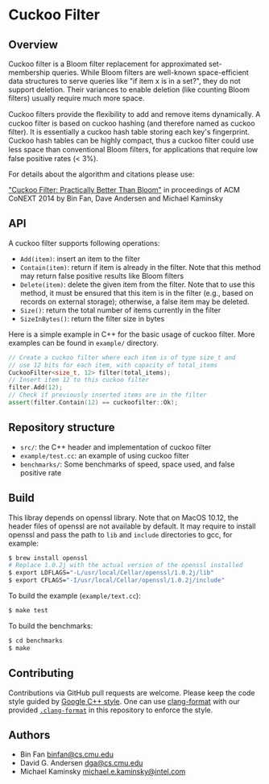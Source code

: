 Cuckoo Filter
============

Overview
--------
Cuckoo filter is a Bloom filter replacement for approximated set-membership queries. While Bloom filters are well-known space-efficient data structures to serve queries like "if item x is in a set?", they do not support deletion. Their variances to enable deletion (like counting Bloom filters) usually require much more space.

Cuckoo ﬁlters provide the ﬂexibility to add and remove items dynamically. A cuckoo filter is based on cuckoo hashing (and therefore named as cuckoo filter).  It is essentially a cuckoo hash table storing each key's fingerprint. Cuckoo hash tables can be highly compact, thus a cuckoo filter could use less space than conventional Bloom ﬁlters, for applications that require low false positive rates (< 3%).

For details about the algorithm and citations please use:

["Cuckoo Filter: Practically Better Than Bloom"](http://www.cs.cmu.edu/~binfan/papers/conext14_cuckoofilter.pdf) in proceedings of ACM CoNEXT 2014 by Bin Fan, Dave Andersen and Michael Kaminsky


API
--------
A cuckoo filter supports following operations:

*  `Add(item)`: insert an item to the filter
*  `Contain(item)`: return if item is already in the filter. Note that this method may return false positive results like Bloom filters
*  `Delete(item)`: delete the given item from the filter. Note that to use this method, it must be ensured that this item is in the filter (e.g., based on records on external storage); otherwise, a false item may be deleted.
*  `Size()`: return the total number of items currently in the filter
*  `SizeInBytes()`: return the filter size in bytes

Here is a simple example in C++ for the basic usage of cuckoo filter.
More examples can be found in `example/` directory.

```cpp
// Create a cuckoo filter where each item is of type size_t and
// use 12 bits for each item, with capacity of total_items
CuckooFilter<size_t, 12> filter(total_items);
// Insert item 12 to this cuckoo filter
filter.Add(12);
// Check if previously inserted items are in the filter
assert(filter.Contain(12) == cuckoofilter::Ok);
```

Repository structure
--------------------
*  `src/`: the C++ header and implementation of cuckoo filter
*  `example/test.cc`: an example of using cuckoo filter
*  `benchmarks/`: Some benchmarks of speed, space used, and false positive rate


Build
-------
This libray depends on openssl library. Note that on MacOS 10.12, the header
files of openssl are not available by default. It may require to install openssl
and pass the path to `lib` and `include` directories to gcc, for example:

```bash
$ brew install openssl
# Replace 1.0.2j with the actual version of the openssl installed
$ export LDFLAGS="-L/usr/local/Cellar/openssl/1.0.2j/lib"
$ export CFLAGS="-I/usr/local/Cellar/openssl/1.0.2j/include"
```

To build the example (`example/text.cc`):
```bash
$ make test
```

To build the benchmarks:
```bash
$ cd benchmarks
$ make
```


Contributing
------------
Contributions via GitHub pull requests are welcome. Please keep the code style guided by
[Google C++ style](https://google.github.io/styleguide/cppguide.html). One can use
[clang-format](http://clang.llvm.org/docs/ClangFormat.html) with our provided
[`.clang-format`](https://github.com/efficient/cuckoofilter/blob/master/.clang-format)
in this repository to enforce the style.



Authors
-------
- Bin Fan <binfan@cs.cmu.edu>
- David G. Andersen <dga@cs.cmu.edu>
- Michael Kaminsky <michael.e.kaminsky@intel.com>
